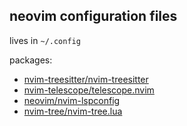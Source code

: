 ## neovim configuration files
lives in `~/.config`

packages:
- [nvim-treesitter/nvim-treesitter](https://github.com/nvim-treesitter/nvim-treesitter)
- [nvim-telescope/telescope.nvim](github.com/nvim-telescope/telescope.nvim)
- [neovim/nvim-lspconfig](github.com/neovim/nvim-lspconfig)
- [nvim-tree/nvim-tree.lua](github.com/nvim-tree/nvim-tree.lua)
